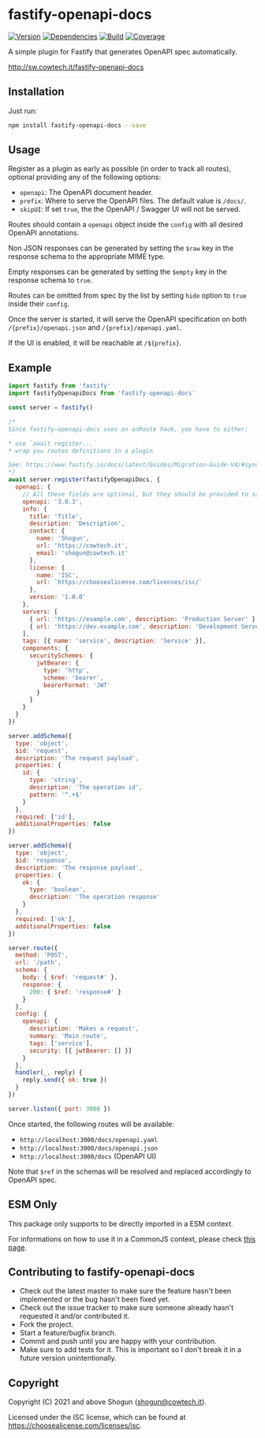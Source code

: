 # fastify-openapi-docs

[![Version](https://img.shields.io/npm/v/fastify-openapi-docs.svg)](https://npm.im/fastify-openapi-docs)
[![Dependencies](https://img.shields.io/librariesio/release/npm/fastify-openapi-docs)](https://libraries.io/npm/fastify-openapi-docs)
[![Build](https://github.com/ShogunPanda/fastify-openapi-docs/workflows/CI/badge.svg)](https://github.com/ShogunPanda/fastify-openapi-docs/actions?query=workflow%3ACI)
[![Coverage](https://img.shields.io/codecov/c/gh/ShogunPanda/fastify-openapi-docs?token=RUV24SG0GL)](https://codecov.io/gh/ShogunPanda/fastify-openapi-docs)

A simple plugin for Fastify that generates OpenAPI spec automatically.

http://sw.cowtech.it/fastify-openapi-docs

## Installation

Just run:

```bash
npm install fastify-openapi-docs --save
```

## Usage

Register as a plugin as early as possible (in order to track all routes), optional providing any of the following options:

- `openapi`: The OpenAPI document header.
- `prefix`: Where to serve the OpenAPI files. The default value is `/docs/`.
- `skipUI`: If set `true`, the the OpenAPI / Swagger UI will not be served.

Routes should contain a `openapi` object inside the `config` with all desired OpenAPI annotations.

Non JSON responses can be generated by setting the `$raw` key in the response schema to the appropriate MIME type.

Empty responses can be generated by setting the `$empty` key in the response schema to `true`.

Routes can be omitted from spec by the list by setting `hide` option to `true` inside their `config`.

Once the server is started, it will serve the OpenAPI specification on both `/{prefix}/openapi.json` and `/{prefix}/openapi.yaml`.

If the UI is enabled, it will be reachable at `/${prefix}`.

## Example

```js
import fastify from 'fastify'
import fastifyOpenapiDocs from 'fastify-openapi-docs'

const server = fastify()

/*
Since fastify-openapi-docs uses an onRoute hook, you have to either:

* use `await register...`
* wrap you routes definitions in a plugin

See: https://www.fastify.io/docs/latest/Guides/Migration-Guide-V4/#synchronous-route-definitions
*/
await server.register(fastifyOpenapiDocs, {
  openapi: {
    // All these fields are optional, but they should be provided to satisfy OpenAPI specification.
    openapi: '3.0.3',
    info: {
      title: 'Title',
      description: 'Description',
      contact: {
        name: 'Shogun',
        url: 'https://cowtech.it',
        email: 'shogun@cowtech.it'
      },
      license: {
        name: 'ISC',
        url: `https://choosealicense.com/licenses/isc/`
      },
      version: '1.0.0'
    },
    servers: [
      { url: 'https://example.com', description: 'Production Server' },
      { url: 'https://dev.example.com', description: 'Development Server' }
    ],
    tags: [{ name: 'service', description: 'Service' }],
    components: {
      securitySchemes: {
        jwtBearer: {
          type: 'http',
          scheme: 'bearer',
          bearerFormat: 'JWT'
        }
      }
    }
  }
})

server.addSchema({
  type: 'object',
  $id: 'request',
  description: 'The request payload',
  properties: {
    id: {
      type: 'string',
      description: 'The operation id',
      pattern: '^.+$'
    }
  },
  required: ['id'],
  additionalProperties: false
})

server.addSchema({
  type: 'object',
  $id: 'response',
  description: 'The response payload',
  properties: {
    ok: {
      type: 'boolean',
      description: 'The operation response'
    }
  },
  required: ['ok'],
  additionalProperties: false
})

server.route({
  method: 'POST',
  url: '/path',
  schema: {
    body: { $ref: 'request#' },
    response: {
      200: { $ref: 'response#' }
    }
  },
  config: {
    openapi: {
      description: 'Makes a request',
      summary: 'Main route',
      tags: ['service'],
      security: [{ jwtBearer: [] }]
    }
  },
  handler(_, reply) {
    reply.send({ ok: true })
  }
})

server.listen({ port: 3000 })
```

Once started, the following routes will be available:

- `http://localhost:3000/docs/openapi.yaml`
- `http://localhost:3000/docs/openapi.json`
- `http://localhost:3000/docs` (OpenAPI UI)

Note that `$ref` in the schemas will be resolved and replaced accordingly to OpenAPI spec.

## ESM Only

This package only supports to be directly imported in a ESM context.

For informations on how to use it in a CommonJS context, please check [this page](https://gist.github.com/ShogunPanda/fe98fd23d77cdfb918010dbc42f4504d).

## Contributing to fastify-openapi-docs

- Check out the latest master to make sure the feature hasn't been implemented or the bug hasn't been fixed yet.
- Check out the issue tracker to make sure someone already hasn't requested it and/or contributed it.
- Fork the project.
- Start a feature/bugfix branch.
- Commit and push until you are happy with your contribution.
- Make sure to add tests for it. This is important so I don't break it in a future version unintentionally.

## Copyright

Copyright (C) 2021 and above Shogun (shogun@cowtech.it).

Licensed under the ISC license, which can be found at https://choosealicense.com/licenses/isc.
